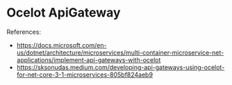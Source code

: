 <h1> Ocelot ApiGateway </h1>

References: 
- https://docs.microsoft.com/en-us/dotnet/architecture/microservices/multi-container-microservice-net-applications/implement-api-gateways-with-ocelot
- https://sksonudas.medium.com/developing-api-gateways-using-ocelot-for-net-core-3-1-microservices-805bf824aeb9
